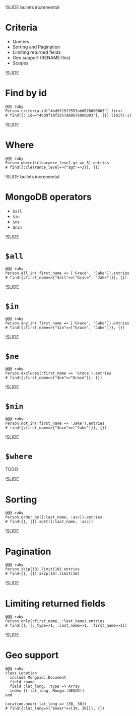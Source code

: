 !SLIDE bullets incremental

# Criteria

* Queries
* Sorting and Pagination
* Limiting returned fields
* Geo support (RENAME this)
* Scopes

!SLIDE

# Find by id

    @@@ ruby
    Person.criteria.id("4bd9f19f2557ab0676000003").first
    # find({:_id=>"4bd9f19f2557ab0676000003"}, {}).limit(-1)

!SLIDE

# Where

    @@@ ruby
    Person.where(:clearance_level.gt => 3).entries
    # find({:clearance_level=>{"$gt"=>3}}, {})

!SLIDE bullets incremental

# MongoDB operators

* `$all`
* `$in`
* `$ne`
* `$nin`

!SLIDE

# `$all`

    @@@ ruby
    Person.all_in(:first_name => ['Grace', 'Jake']).entries
    # find({:first_name=>{"$all"=>["Grace", "Jake"]}}, {})

!SLIDE

# `$in`

    @@@ ruby
    Person.any_in(:first_name => ['Grace', 'Jake']).entries
    # find({:first_name=>{"$in"=>["Grace", "Jake"]}}, {})

!SLIDE

# `$ne`

    @@@ ruby
    Person.excludes(:first_name => 'Grace').entries
    # find({:first_name=>{"$ne"=>"Grace"}}, {})

!SLIDE

# `$nin`

    @@@ ruby
    Person.not_in(:first_name => 'Jake').entries
    # find({:first_name=>{"$nin"=>["Jake"]}}, {})

!SLIDE

# `$where`

TODO

!SLIDE

# Sorting

    @@@ ruby
    Person.order_by([:last_name, :asc]).entries
    # find({}, {}).sort([:last_name, :asc])

!SLIDE

# Pagination

    @@@ ruby
    Person.skip(10).limit(10).entries
    # find({}, {}).skip(10).limit(10)

!SLIDE

# Limiting returned fields

    @@@ ruby
    Person.only(:first_name, :last_name).entries
    # find({}, {:_type=>1, :last_name=>1, :first_name=>1})

!SLIDE

# Geo support

    @@@ ruby
    class Location
      include Mongoid::Document
      field :name
      field :lat_long, :type => Array
      index [[:lat_long, Mongo::GEO2D]]
    end

    Location.near(:lat_long => [30, 30])
    # find({:lat_long=>{"$near"=>[30, 30]}}, {})

